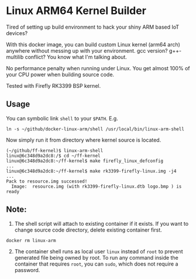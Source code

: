 # Linux ARM64 Kernel Builder
Tired of setting up build environment to hack your shiny ARM based IoT devices?

With this docker image, you can build custom Linux kernel (arm64 arch) anywhere
without messing up with your environment.  gcc version?  g++-multilib conflict?
You know what I'm talking about.

No performance penalty when running under Linux.  You get almost 100% of your CPU power when building source code.

Tested with Firefly RK3399 BSP kernel.

## Usage
You can symbolic link `shell` to your `$PATH`.  E.g.
```
ln -s ~/github/docker-linux-arm/shell /usr/local/bin/linux-arm-shell
```

Now simply run it from directory where kernel source is located.

```
(~/github/ff-kernel)$ linux-arm-shell
linux@6c348d9a2dc8:/$ cd ~/ff-kernel
linux@6c348d9a2dc8:~/ff-kernel$ make firefly_linux_defconfig
...
linux@6c348d9a2dc8:~/ff-kernel$ make rk3399-firefly-linux.img -j4
...
Pack to resource.img successed!
  Image:  resource.img (with rk3399-firefly-linux.dtb logo.bmp ) is ready
```

## Note:
1. The shell script will attach to existing container if it exists.
If you want to change source code directory, delete existing container first.
```
docker rm linux-arm
```

2. The container shell runs as local user `linux` instead of `root` to prevent generated file being owned by root.
To run any command inside the container that requires `root`, you can `sudo`, which does not require a password.
